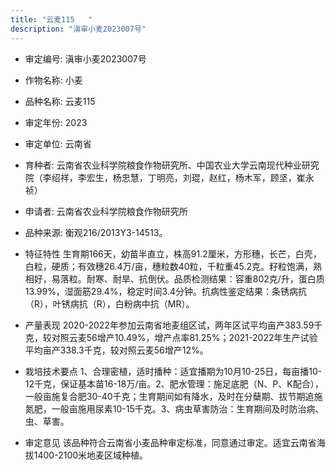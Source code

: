 ```yaml
---
title: "云麦115	"
description: "滇审小麦2023007号"
---
```

* 审定编号:  滇审小麦2023007号

*  作物名称:  小麦

*  品种名称:  云麦115	

*  审定年份:  2023

*  审定单位:  云南省

* 育种者:  云南省农业科学院粮食作物研究所、中国农业大学云南现代种业研究院（李绍祥，李宏生，杨忠慧，丁明亮，刘琨，赵红，杨木军，顾坚，崔永祯）

*  申请者:  云南省农业科学院粮食作物研究所

*  品种来源:  衡观216/2013Y3-14513。

*  特征特性
生育期166天，幼苗半直立，株高91.2厘米，方形穗，长芒，白壳，白粒，硬质；有效穗26.4万/亩，穗粒数40粒，千粒重45.2克。籽粒饱满，熟相好，易落粒。耐寒、耐旱、抗倒伏。品质检测结果：容重802克/升，蛋白质13.99%，湿面筋29.4%，稳定时间3.4分钟。抗病性鉴定结果：条锈病抗（R），叶锈病抗（R），白粉病中抗（MR）。

*  产量表现
2020-2022年参加云南省地麦组区试，两年区试平均亩产383.59千克，较对照云麦56增产10.49%，增产点率81.25%；2021-2022年生产试验平均亩产338.3千克，较对照云麦56增产12%。

*  栽培技术要点
1、合理密植，适时播种：适宜播期为10月10-25日，每亩播10-12千克，保证基本苗16-18万/亩。2、肥水管理：施足底肥（N、P、K配合），一般亩施复合肥30-40千克；生育期间如有降水，及时在分蘖期、拔节期追施氮肥，一般亩施用尿素10-15千克。3、病虫草害防治：生育期间及时防治病、虫、草害。

*  审定意见
该品种符合云南省小麦品种审定标准，同意通过审定。适宜云南省海拔1400-2100米地麦区域种植。
